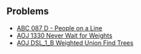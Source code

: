 ## Problems

- [ABC 087 D - People on a Line](https://atcoder.jp/contests/abc087/tasks/arc090_b)
- [AOJ 1330 Never Wait for Weights](http://judge.u-aizu.ac.jp/onlinejudge/description.jsp?id=1330)
- [AOJ DSL_1_B Weighted Union Find Trees](http://judge.u-aizu.ac.jp/onlinejudge/description.jsp?id=DSL_1_B)
